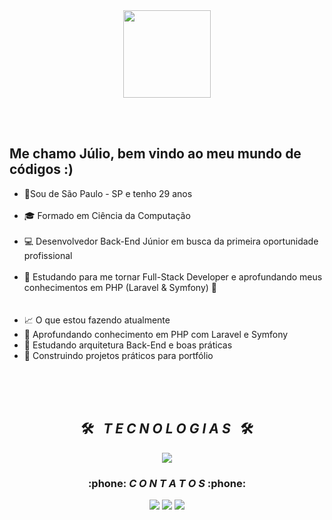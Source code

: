 <div align = "center">
  <img height = "140px" src = "https://user-images.githubusercontent.com/92947069/183311882-d6cec5b0-18e8-48cf-a551-098f295fbce5.gif" >
</div>

<br><br>

<!--<img align = "right" width = "450px"  src = "...">
<!--FIM cabeçalho HELLO WORD-->

<!--inicio descrição-->
## Me chamo Júlio, bem vindo ao meu mundo de códigos :)

<ul align="left">
<li>📍Sou de São Paulo - SP e tenho 29 anos </li>
  <br>
    <li>🎓 Formado em Ciência da Computação</li>
  <br>
    <li>💻 Desenvolvedor Back-End Júnior em busca da primeira oportunidade profissional</li>
  <br>
    <li>🚀 Estudando para me tornar Full-Stack Developer e aprofundando meus conhecimentos em PHP (Laravel & Symfony) 🚀</li>
  <br>
  <br>
  <li>📈 O que estou fazendo atualmente
    <li>🔹 Aprofundando conhecimento em PHP com Laravel e Symfony </li>
    <li>🔹 Estudando arquitetura Back-End e boas práticas </li>
    <li>🔹 Construindo projetos práticos para portfólio </li>  
  </li>
  <br>
</ul>
  <br>
<!--FIM descrição-->

<!--INICIO Tecnologias-->
<br>
<h2 align="center">🛠️&ensp; <i>T E C N O L O G I A S</i> &ensp;🛠️</h2>
<p align="center">
  <a href="https://skillicons.dev">
    <img src="https://skillicons.dev/icons?i=python,php,laravel,html,css,js,nodejs,docker,mysql" />
  </a>
</p>
<!--<br><br><br><br><br>
<div align="center">
  <img align="left" height="360px" width="330px" alt="quote"  src = "https://i.pinimg.com/originals/e3/f8/d1/e3f8d1ec363edf1f9e4372198aeeaba2.gif">
  <a href="https://github.com/leticiamlbarros">
  <img height="180em" src="https://github-readme-stats.vercel.app/api?username=leticialmbarros&show_icons=true&theme=dark&include_all_commits=true&count_private=true"/>
  <img height="180em" src="https://github-readme-stats.vercel.app/api/top-langs/?username=leticialmbarros&layout=compact&langs_count=7&theme=dark"/>
</div>
<br>-->
<!--Contatos-->
<h3 align="center">:phone: <i>C O N T A T O S</i> :phone:</h2>
<div align="center">
<a href="https://instagram.com/juliiobrown" target="_blank"><img src="https://img.shields.io/badge/-Instagram-%23E4405F?style=for-the-badge&logo=instagram&logoColor=white" target="_blank"></a>
<a href = "mailto:jc.spc2017@gmail.com"><img src="https://img.shields.io/badge/-Gmail-%23333?style=for-the-badge&logo=gmail&logoColor=white" target="_blank"></a>
<a href="https://www.linkedin.com/in/júlio-césar-dos-santos-1436a4294/" target="_blank"><img src="https://img.shields.io/badge/-LinkedIn-%230077B5?style=for-the-badge&logo=linkedin&logoColor=white" target="_blank"></a>
</div>
